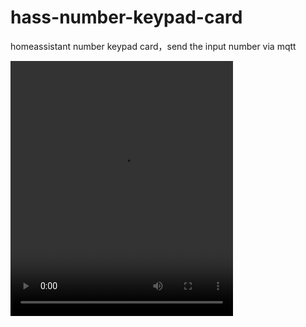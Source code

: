 # hass-number-keypad-card
homeassistant number keypad card，send the input number via mqtt

<video width="356" height="408" controls>
    <source src="https://github.com/eatiron/hass-number-keypad-card/blob/main/number-keypad-card.mp4" type="video/mp4">
</video>
